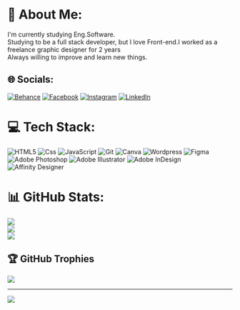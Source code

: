 # 💫 About Me:
I'm currently studying Eng.Software.<br>Studying to be a full stack developer, but I love Front-end.I worked as a freelance graphic designer for 2 years<br>Always willing to improve and learn new things.


## 🌐 Socials:
[![Behance](https://img.shields.io/badge/Behance-1769ff?logo=behance&logoColor=white)](https://www.behance.net/kauandesigner) [![Facebook](https://img.shields.io/badge/Facebook-%231877F2.svg?logo=Facebook&logoColor=white)](https://www.facebook.com/kauan.alexander.94/ ) [![Instagram](https://img.shields.io/badge/Instagram-%23E4405F.svg?logo=Instagram&logoColor=white)](https://instagram.com/kauansidestrike) [![LinkedIn](https://img.shields.io/badge/LinkedIn-%230077B5.svg?logo=linkedin&logoColor=white)](https://www.linkedin.com/in/kauan-alexander-260b32235/) 

# 💻 Tech Stack:
![HTML5](https://img.shields.io/badge/html5-%23E34F26.svg?style=for-the-badge&logo=html5&logoColor=white) ![Css](https://img.shields.io/badge/CSS-239120?&style=for-the-badge&logo=css3&logoColor=white) ![JavaScript](https://img.shields.io/badge/javascript-%23323330.svg?style=for-the-badge&logo=javascript&logoColor=%23F7DF1E) ![Git](https://img.shields.io/badge/GIT-E44C30?style=for-the-badge&logo=git&logoColor=white) ![Canva](https://img.shields.io/badge/Canva-%2300C4CC.svg?style=for-the-badge&logo=Canva&logoColor=white) ![Wordpress](https://img.shields.io/badge/Wordpress-21759B?style=for-the-badge&logo=wordpress&logoColor=white)	![Figma](https://img.shields.io/badge/Adobe%20After%20Effects-9999FF.svg?style=for-the-badge&logo=Adobe%20After%20Effects&logoColor=white) ![Adobe Photoshop](https://img.shields.io/badge/adobephotoshop-%2331A8FF.svg?style=for-the-badge&logo=adobephotoshop&logoColor=white) ![Adobe Illustrator](https://img.shields.io/badge/adobeillustrator-%23FF9A00.svg?style=for-the-badge&logo=adobeillustrator&logoColor=white) ![Adobe InDesign](https://img.shields.io/badge/Adobe%20InDesign-49021F?style=for-the-badge&logo=adobeindesign&logoColor=white) ![Affinity Designer](https://img.shields.io/badge/affinitydesginer-%231B72BE.svg?style=for-the-badge&logo=affinity-designer&logoColor=white) 
# 📊 GitHub Stats:
![](https://github-readme-stats.vercel.app/api?username=madarafchave&theme=dark&hide_border=false&include_all_commits=false&count_private=false)<br/>
![](https://github-readme-streak-stats.herokuapp.com/?user=madarafchave&theme=dark&hide_border=false)<br/>
![](https://github-readme-stats.vercel.app/api/top-langs/?username=madarafchave&theme=dark&hide_border=false&include_all_commits=false&count_private=false&layout=compact)

## 🏆 GitHub Trophies
![](https://github-profile-trophy.vercel.app/?username=madarafchave&theme=radical&no-frame=false&no-bg=true&margin-w=4)

---
[![](https://visitcount.itsvg.in/api?id=madarafchave&icon=0&color=0)](https://visitcount.itsvg.in)

<!-- Proudly created with GPRM ( https://gprm.itsvg.in ) -->
